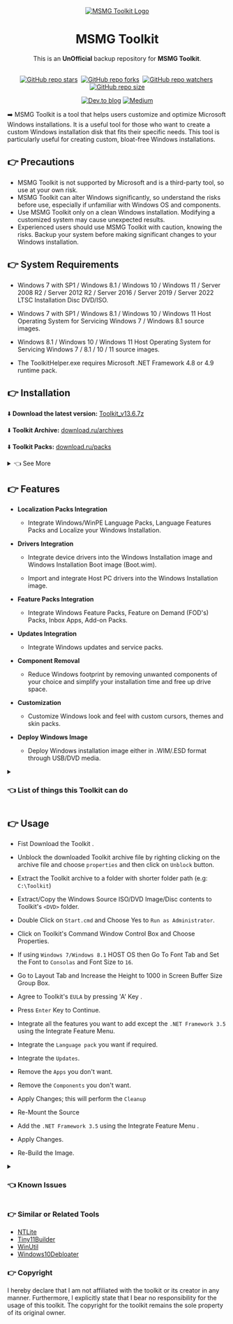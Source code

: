 <div align="center">
  <a href="https://msmgtoolkit.in" target="_blank">
  <img src="https://user-images.githubusercontent.com/89072438/168812773-7dc24fec-deb5-4105-ad19-4d00b9825adf.png" alt="MSMG Toolkit Logo">
</a>
</div>

<h1 align="center">MSMG Toolkit</h1>
<div align="center">This is an <strong>UnOfficial</strong> backup repository for <strong>MSMG Toolkit</strong>.

</div>

<br>

<!-- [![MSMG-Toolkit](https://socialify.git.ci/thecodermehedi/msmg-toolkit/image?description=1&font=Jost&forks=1&name=1&owner=1&pattern=Solid&stargazers=1&theme=Auto)](https://github.com/thecodermehedi/msmg-toolkit) -->

<!-- ![msmg-toolkit](./msmg-toolkit-cover.png) -->

<div align="center">

[![GitHub repo stars](https://img.shields.io/github/stars/thecodermehedi/msmg-toolkit?style=flat&logo=github&logoColor=whitesmoke&label=Stars)](https://github.com/thecodermehedi/msmg-toolkit/stargazers)&#160;
[![GitHub repo forks](https://img.shields.io/github/forks/thecodermehedi/msmg-toolkit?style=flat&logo=github&logoColor=whitesmoke&label=Forks)](https://github.com/thecodermehedi/msmg-toolkit/network)&#160;
[![GitHub repo watchers](https://img.shields.io/github/watchers/thecodermehedi/msmg-toolkit?style=flat&logo=github&logoColor=whitesmoke&label=Watchers)](https://github.com/thecodermehedi/msmg-toolkit/watchers)&#160;
[![GitHub repo size](https://img.shields.io/github/repo-size/thecodermehedi/msmg-toolkit?style=flat&logo=github&logoColor=whitesmoke&label=Repo%20Size)](https://github.com/thecodermehedi/msmg-toolkit/archive/refs/heads/main.zip)

</div>

<div align="center">

[![Dev.to blog](https://img.shields.io/badge/dev.to-0A0A0A?style=for-the-badge&logo=dev.to&logoColor=white)](https://dev.to/thecodermehedi/msmg-toolkit-a-tool-for-customizing-and-optimizing-windows-installations-1g7b) [![Medium](https://img.shields.io/badge/Medium-12100E?style=for-the-badge&logo=medium&logoColor=white)](https://medium.com/@thecodermehedi/msmg-toolkit-a-tool-for-customizing-and-optimizing-windows-installations-c7816a2029cf)

</div>

➡️ MSMG Toolkit is a tool that helps users customize and optimize Microsoft Windows installations. It is a useful tool for those who want to create a custom Windows installation disk that fits their specific needs. This tool is particularly useful for creating custom, bloat-free Windows installations.

## 👉 Precautions

- MSMG Toolkit is not supported by Microsoft and is a third-party tool, so use at your own risk.
- MSMG Toolkit can alter Windows significantly, so understand the risks before use, especially if unfamiliar with Windows OS and components.
- Use MSMG Toolkit only on a clean Windows installation. Modifying a customized system may cause unexpected results.
- Experienced users should use MSMG Toolkit with caution, knowing the risks. Backup your system before making significant changes to your Windows installation.

## 👉 System Requirements

- Windows 7 with SP1 / Windows 8.1 / Windows 10 / Windows 11 / Server 2008 R2 / Server 2012 R2 / Server 2016 / Server 2019 / Server 2022 LTSC Installation Disc DVD/ISO.

- Windows 7 with SP1 / Windows 8.1 / Windows 10 / Windows 11 Host Operating System for Servicing Windows 7 / Windows 8.1 source images.

- Windows 8.1 / Windows 10 / Windows 11 Host Operating System for Servicing Windows 7 / 8.1 / 10 / 11 source images.

- The ToolkitHelper.exe requires Microsoft .NET Framework 4.8 or 4.9 runtime pack.

## 👉 Installation

⬇️ **Download the latest version:** <a href="https://raw.githubusercontent.com/thecodermehedi/msmg-toolkit/main/Toolkit_v13.6.7z" download> Toolkit_v13.6.7z </a>

<!-- ⬇️ **Checkout the Releases:** [latest releases](https://github.com/thecodermehedi/msmg-toolkit/releases) -->

⬇️ **Toolkit Archive:**
[download.ru/archives](https://download.ru/folders/BiHp44Yh)

⬇️ **Toolkit Packs:**
[download.ru/packs](https://download.ru/folders/xnIjBhOt)

<details>
<summary>👈 See More</summary>
<br>

⬇️ **Official Download Page :** [msmgtoolkit/download](https://msmgtoolkit.in/downloads.html)

⬇️ **Mirror Download Page :** [opendirectory.luzea.de](https://opendirectory.luzea.de/LostED/%21done/%23%23OTHER/MSMG/ToolKit/)

</details>

## 👉 Features

- **Localization Packs Integration**

  - Integrate Windows/WinPE Language Packs, Language Features Packs and Localize your Windows Installation.

- **Drivers Integration**

  - Integrate device drivers into the Windows Installation image and Windows Installation Boot image (Boot.wim).

  - Import and integrate Host PC drivers into the Windows Installation image.

- **Feature Packs Integration**

  - Integrate Windows Feature Packs, Feature on Demand (FOD's) Packs, Inbox Apps, Add-on Packs.

- **Updates Integration**

  - Integrate Windows updates and service packs.

- **Component Removal**

  - Reduce Windows footprint by removing unwanted components of your choice and simplify your installation time and free up drive space.

- **Customization**

  - Customize Windows look and feel with custom cursors, themes and skin packs.

- **Deploy Windows Image**

  - Deploy Windows installation image either in .WIM/.ESD format through USB/DVD media.

<details>
<summary><h3>👈 List of things this Toolkit can do</h3></summary>

- Copy Source DVD Files from DVD Drive
- Extract Source DVD Files from ISO Image
- Extract Source DVD Files from OEM/IMG Image
- Convert Windows Store ESD Image to WIM Image
- Convert Windows Media Creation Tool (MCT) Image to WIM Image
- Convert Windows ESD Image to WIM Image
- Convert Windows WIM Image to ESD Image
- Convert Source WIM Editions
- Integrate Windows Updates
- Integrate WHD Updates Repository Updates
- Integrate Windows Language Packs
- Integrate Windows Device Drivers
- Integrate Microsoft. NET Framework 3.5
- Integrate Microsoft. NET Framework 4.6.2 with Language Packs
- Integrate Microsoft Internet Explorer 11 with Language Packs
- Integrate Microsoft Data Deduplication
- Integrate Microsoft Edge Browser App
- Integrate Microsoft Remote Desktop Protocol 8.0 & 8.1
- Integrate Microsoft Win32 Calculator
- Integrate Windows Management Framework 5.1
- Integrate Windows Multimedia Restricted Codecs
- Integrate Windows Subsystem for Linux (WSL)
- Integrate Windows System Restore
- Integrate Windows To Go Workspace
- Integrate Microsoft Default Metro Apps
- Integrate Microsoft DaRT Tools to Boot & Recovery Images
- Integrate Windows Thin PC Add-on Packages
- Integrate Microsoft DirectX 9.0c
- Integrate Microsoft Games
- Integrate Windows Sidebar
- Integrate Windows 8.1 Media Center Generic Activation Tokens
- Integrate Windows 8.1 Pre-Activation Data & Tokens
- Integrate Terminal Server Patch
- Integrate Fraunhofer IIS MPEG Layer-3 Professional Codec Tweak
- Integrate Custom Themes UxTheme Patch
- Integrate Custom Windows Recovery Environment (WinRE)
- Integrate Custom Default User Account Pictures
- Integrate Custom System Files
- Remove All Default Metro Apps
- Remove Default Metro Apps Association
- Remove Windows Components
- Remove Windows Components using Package List.
- Import Default Metro Apps Association from XML File
- Export Default Metro Apps Association to an XML File
- Make a DVD ISO Image
- Burn an ISO Image to DVD
- Copy Source to Bootable USB Flash Drive
- Sync Source Boot and Install Images to Bootable USB Flash Drive
- Burn an ISO Image to Bootable USB Flash Drive
- Format a USB Flash Drive
- WIM Manager to Display, Delete, Rename, Export, Split and Merge, Capture, Apply, and Cleanup WIM Image Indexes
- Load/Unload WIM Image Registry for Modification

</details>

## 👉 Usage

- Fist Download the Toolkit .

- Unblock the downloaded Toolkit archive file by righting clicking on the archive file and choose `properties` and then click on `Unblock` button.

- Extract the Toolkit archive to a folder with shorter folder path (e.g: `C:\Toolkit`)

- Extract/Copy the Windows Source ISO/DVD Image/Disc contents to Toolkit's `<DVD>` folder.

- Double Click on `Start.cmd` and Choose Yes to `Run as Administrator`.

- Click on Toolkit's Command Window Control Box and Choose Properties.

- If using `Windows 7/Windows 8.1` HOST OS then Go To Font Tab and Set the Font to `Consolas` and Font Size to `16`.

- Go to Layout Tab and Increase the Height to 1000 in Screen Buffer Size Group Box.
- Agree to Toolkit's `EULA` by pressing 'A' Key
  .
- Press `Enter` Key to Continue.

- Integrate all the features you want to add except the `.NET Framework 3.5` using the Integrate Feature Menu.

- Integrate the `Language pack` you want if required.

- Integrate the `Updates`.

- Remove the `Apps` you don't want.

- Remove the `Components` you don't want.

- Apply Changes; this will perform the `Cleanup`

- Re-Mount the Source

- Add the `.NET Framework 3.5` using the Integrate Feature Menu
  .
- Apply Changes.

- Re-Build the Image.

<details>
<summary><h3>👈 Known Issues</h3></summary>
  
- The Toolkit won't work with long folder path or folder pathname containing spaces or special characters.
- Using Toolkit with Antivirus Programs enabled can affect the Toolkit's operations.
- Toolkit's component removal engine (ToolkitHelper.exe) may be flagged as a Virus/Trojan/Malware Program, don't worry it's just a false positive sign.
- The Toolkit won't support source images pre-serviced with other similar tools.
- The Toolkit won't support source images with mixed architectures.
- Windows 8.1 - Default Metro Apps Pack missing Office OneNote appx file.
- Windows 8.1 - Integrating Windows Remote Server Administration Tool (RSAT) along with other features will break the integration with an error code 0x80092004.
- Windows 7,8.1,10 v1507/v1511/v1607/v1703/v1709/v1803 Component removal has been removed temporarily.
- Windows 10 v1809 - Integrating or Installing Windows Updates after the component removal can restore removed components empty resource files/folders.
- Windows 10 v1903/v1909/v2004/v20H2/v21H1/v21H2/v22H2, Windows 11 v21H2/v22H2 - Performing Image Clean-up causes Ghost SFC error, Running SFC /SCANNOW command      will fix the issue.
  
- Windows 10 v1903/v1909/v2004/v20H2/v21H1/v21H2/v22H2, Windows 11 v21H2/v22H2 - Integrating or installing Windows updates after the component removal will          restore the removed components and this is due to the recent change in Microsoft update mechanism.
  
- Windows 10 v1809/v1909/v2004/v20H2/v21H1/v21H2/v22H2, Windows 11 v21H2/v22H2 - Component Removal requires a source image with supported cumulative update          integrated.
  
- Windows 10 v1809/v1909/v2004/v20H2/v21H1/v21H2/v22H2, Windows 11 v21H2/v22H2 - Component Removal do not support ARM64 source images.
- Windows 10 v1809/v1909 - Removing Cortana breaks Start Menu, Taskbar and Settings App Search functionality.
- Windows 10 v1809/v1909/v2004/v20H2/v21H1/v21H2/v22H2, Windows 11 v21H2/v22H2 - Removing Internet Explorer breaks DirectX 9.0c web installer and Photoshop CC web   installer.
  
- Windows 10 v1809/v1909/v2004/v20H2/v21H1/v21H2/v22H2, Windows 11 v21H2/v22H2 - Removing Map Control component breaks Photos App image information.
- Windows 10 v1703/v1709/v1803/v1809/v1903/v1909/v2004/v20H2/v21H1/v21H2/v22H2, Windows 11 v21H2/v22H2 - Custom User Account Picture integration is not working in   Logon Screen although it's been displayed in Start Menu user icon.
  
- Windows 10 v1809/v1909/v2004/v20H2/v21H1/v21H2/v22H2, Windows 11 v21H2/v22H2 - Removing Cloud Experience Host requires fully unattended setup with                 SkipMachineOOBE setting enabled.

</details>

### 👉 Similar or Related Tools

- [NTLite](https://www.ntlite.com/)
- [Tiny11Builder](https://github.com/ntdevlabs/tiny11builder)
- [WinUtil](https://github.com/ChrisTitusTech/winutil)
- [Windows10Debloater](https://github.com/Sycnex/Windows10Debloater)

### 👉 Copyright

I hereby declare that I am not affiliated with the toolkit or its creator in any manner. Furthermore, I explicitly state that I bear no responsibility for the usage of this toolkit. The copyright for the toolkit remains the sole property of its original owner.
